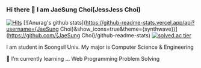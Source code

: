 ### Hi there 👋 I am JaeSung Choi(JessJess Choi)
[![Hits](https://hits.seeyoufarm.com/api/count/incr/badge.svg?url=https%3A%2F%2Fgithub.com%2FJessJess-Choi&count_bg=%2379C83D&title_bg=%23555555&icon=&icon_color=%23E7E7E7&title=hits&edge_flat=false)](https://hits.seeyoufarm.com)
[![Anurag's github stats](https://github-readme-stats.vercel.app/api?username={JaeSung Choi}&show_icons=true&theme={synthwave})](https://github.com/{JaeSung Choi}/github-readme-stats)
[![solved.ac tier](http://mazassumnida.wtf/api/v2/generate_badge?boj={js3460})](https://solved.ac/{js3460})

I am student in Soongsil Univ.
My major is Computer Science & Engineering

🌱 I’m currently learning ...
Web Programming
Problem Solving


<!--
**JessJess-Choi/JessJess-Choi** is a ✨ _special_ ✨ repository because its `README.md` (this file) appears on your GitHub profile.

Here are some ideas to get you started:

- 🔭 I’m currently working on ...
- 🌱 I’m currently learning ...
- 👯 I’m looking to collaborate on ...
- 🤔 I’m looking for help with ...
- 💬 Ask me about ...
- 📫 How to reach me: ...
- 😄 Pronouns: ...
- ⚡ Fun fact: ...
-->

